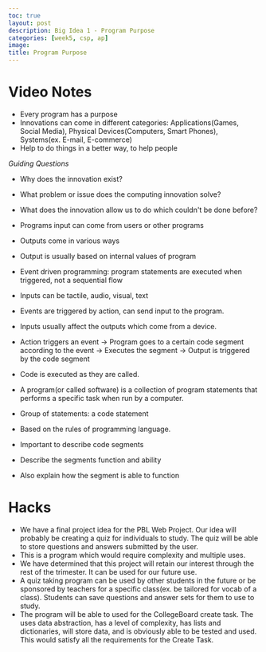 ```yaml
---
toc: true
layout: post
description: Big Idea 1 - Program Purpose
categories: [week5, csp, ap]
image: 
title: Program Purpose
---
```


# Video Notes
- Every program has a purpose
- Innovations can come in different categories: Applications(Games, Social Media), Physical Devices(Computers, Smart Phones), Systems(ex. E-mail, E-commerce)
- Help to do things in a better way, to help people

*Guiding Questions*
- Why does the innovation exist?
- What problem or issue does the computing innovation solve?
- What does the innovation allow us to do which couldn't be done before?

- Programs input can come from users or other programs
- Outputs come in various ways
- Output is usually based on internal values of program
- Event driven programming: program statements are executed when triggered, not a sequential flow
- Inputs can be tactile, audio, visual, text
- Events are triggered by action, can send input to the program.
- Inputs usually affect the outputs which come from a device.
- Action triggers an event -> Program goes to a certain code segment according to the event -> Executes the segment -> Output is triggered by the code segment
- Code is executed as they are called.

- A program(or called software) is a collection of program statements that performs a specific task when run by a computer.
- Group of statements: a code statement
- Based on the rules of programming language.
- Important to describe code segments
- Describe the segments function and ability
- Also explain how the segment is able to function

# Hacks
- We have a final project idea for the PBL Web Project. Our idea will probably be creating a quiz for individuals to study. The quiz will be able to store questions and answers submitted by the user.
- This is a program which would require complexity and multiple uses.
- We have determined that this project will retain our interest through the rest of the trimester. It can be used for our future use.
- A quiz taking program can be used by other students in the future or be sponsored by teachers for a specific class(ex. be tailored for vocab of a class). Students can save questions and answer sets for them to use to study.
- The program will be able to used for the CollegeBoard create task. The uses data abstraction, has a level of complexity, has lists and dictionaries, will store data, and is obviously able to be tested and used. This would satisfy all the requirements for the Create Task.